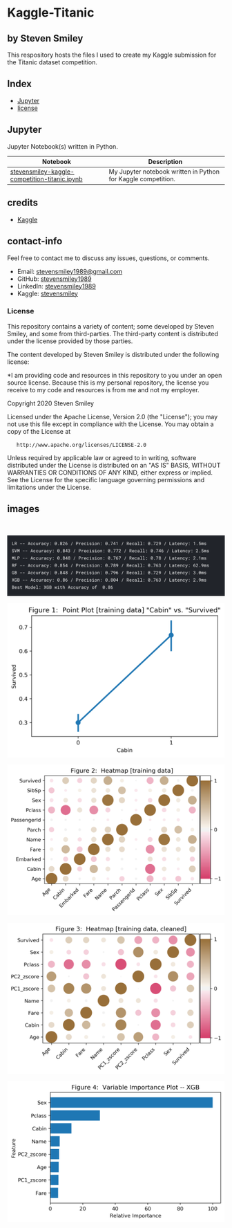 

# Kaggle-Titanic
## by Steven Smiley

This respository hosts the files I used to create my Kaggle submission for the Titanic dataset competition.


## Index

* [Jupyter](#Jupyter)
* [license](#license)

## Jupyter
Jupyter Notebook(s) written in Python.

| Notebook | Description |
|--------------------------------------------------------------------------------------------------------------|-------------------------------------------------------------------------------------------------------------------------------------------------------------------|
| [stevensmiley-kaggle-competition-titanic.ipynb](http://nbviewer.ipython.org/github/stevensmiley1989/Kaggle-Titanic/blob/master/Jupyter/stevensmiley-kaggle-competition-titanic.ipynb) | My Jupyter notebook written in Python for Kaggle competition. |


## credits

* [Kaggle](https://www.kaggle.com/)

## contact-info

Feel free to contact me to discuss any issues, questions, or comments.

* Email: [stevensmiley1989@gmail.com](mailto:stevensmiley1989@gmail.com)
* GitHub: [stevensmiley1989](https://github.com/stevensmiley1989)
* LinkedIn: [stevensmiley1989](https://www.linkedin.com/in/stevensmiley1989)
* Kaggle: [stevensmiley](https://www.kaggle.com/stevensmiley)



### License

This repository contains a variety of content; some developed by Steven Smiley, and some from third-parties.  The third-party content is distributed under the license provided by those parties.

The content developed by Steven Smiley is distributed under the following license:

*I am providing code and resources in this repository to you under an open source license.  Because this is my personal repository, the license you receive to my code and resources is from me and not my employer. 

   Copyright 2020 Steven Smiley

   Licensed under the Apache License, Version 2.0 (the "License");
   you may not use this file except in compliance with the License.
   You may obtain a copy of the License at

       http://www.apache.org/licenses/LICENSE-2.0

   Unless required by applicable law or agreed to in writing, software
   distributed under the License is distributed on an "AS IS" BASIS,
   WITHOUT WARRANTIES OR CONDITIONS OF ANY KIND, either express or implied.
   See the License for the specific language governing permissions and
   limitations under the License.
   
   ## images
   
   <br/>
<p align="center">
  <img src="https://raw.githubusercontent.com/stevensmiley1989/Kaggle-Titanic/master/images/Figure0.png">
</p>

<p align="center">
  <img src="https://raw.githubusercontent.com/stevensmiley1989/Kaggle-Titanic/master/images/Figure1.png">
  <br/>
</p>
<p align="center">
  <img src="https://raw.githubusercontent.com/stevensmiley1989/Kaggle-Titanic/master/images/Figure2.png">
  <br/>
</p>
<p align="center">
  <img src="https://raw.githubusercontent.com/stevensmiley1989/Kaggle-Titanic/master/images/Figure3.png">
  <br/>
</p>
<p align="center">
  <img src="https://raw.githubusercontent.com/stevensmiley1989/Kaggle-Titanic/master/images/Figure4.png">
  <br/>
</p>
